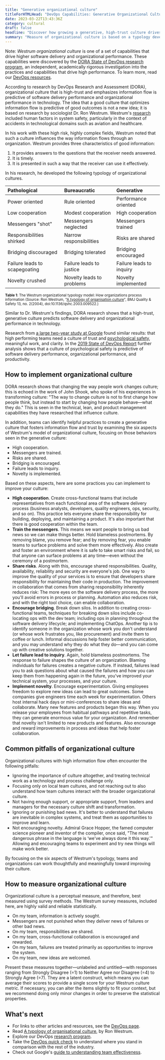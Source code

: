 ```yaml
---
title: "Generative organizational culture"
titleForHTMLHead: "DevOps Capabilities: Generative Organizational Culture" # TODO: can we DRY this out?
date: 2023-03-22T13:43:36Z
category: cultural
draft: false
headline: "Discover how growing a generative, high-trust culture drives better organizational and software delivery performance."
summary: "Measure of organizational culture is based on a typology developed by Ron Westrum, a sociologist who studied safety-critical complex systems in the domains of aviation and healthcare. Our own research has found that this measure of culture is predictive of IT Performance, organizational performance, and decreasing burnout. Hallmarks of this include good information flow, high cooperation and trust, bridging between teams, and embracing novel solutions."
---
```


<!-- TODO: Add NOTE banner to the below section -->

Note: *Westrum organizational culture* is one of a set of capabilities that
drive higher software delivery and organizational performance. These
capabilities were discovered by the
[DORA State of DevOps research program](https://www.devops-research.com/research.html),
an independent, academically rigorous investigation into the practices and
capabilities that drive high performance. To learn more, read our
[DevOps resources](https://cloud.google.com/devops).

According to research by DevOps Research and Assessment (DORA), organizational
culture that is high-trust and emphasizes information flow is predictive of
software delivery performance and organizational performance in technology. The
idea that a good culture that optimizes information flow is predictive of good
outcomes is not a new idea; it is based on research by sociologist Dr. Ron
Westrum. Westrum's
[research](http://bmj.co/1BRGh5q)
included human factors in system safety, particularly in the context of
accidents in technological domains such as aviation and healthcare.

In his work with these high risk, highly complex fields, Westrum noted that such
a culture influences the way information flows through an organization. Westrum
provides three characteristics of good information:

1.  It provides answers to the questions that the receiver needs answered.
1.  It is timely.
1.  It is presented in such a way that the receiver can use it effectively.

In his research, he developed the following typology of organizational cultures.

| Pathological                  | Bureaucratic              | Generative                |
| :---                          | :---                      | :---                      |
| Power oriented                | Rule oriented             | Performance oriented      |
| Low cooperation               | Modest cooperation        | High cooperation          |
| Messengers "shot"             | Messengers neglected      | Messengers trained        |
| Responsibilities shirked      | Narrow responsibilities   | Risks are shared          |
| Bridging discouraged          | Bridging tolerated        | Bridging encouraged       |
| Failure leads to scapegoating | Failure leads to justice  | Failure leads to inquiry  |
| Novelty crushed               | Novelty leads to problems | Novelty implemented       |

<small><strong>Table 1</strong>: The Westrum organizational typology model: How organizations process information (Source: Ron Westrum, "<a href="https://qualitysafety.bmj.com/content/13/suppl_2/ii22.short">A typology of organisation culture</a>", BMJ Quality &amp; Safety 13, no. 2(2004), doi:10.1136/qshc.2003.009522.)</small>

Similar to Dr. Westrum's findings, DORA research shows that a high-trust,
generative culture predicts software delivery and organizational performance in
technology.

Research from
[a large two-year study at Google](https://rework.withgoogle.com/blog/five-keys-to-a-successful-google-team/)
found similar results: that high performing teams need a culture of trust and
[psychological safety](https://rework.withgoogle.com/guides/understanding-team-effectiveness/steps/foster-psychological-safety/),
meaningful work, and clarity. In the
[2019 State of DevOps Report](https://services.google.com/fh/files/misc/state-of-devops-2019.pdf)
further analysis shows that a culture of psychological safety is predictive of
software delivery performance, organizational performance, and productivity.

## How to implement organizational culture

DORA research shows that changing the way people work changes culture; this is
echoed in the work of John Shook, who spoke of his experiences in transforming
culture: "The way to change culture is not to first change how people think, but
instead to start by changing how people behave—what they do." This is seen in
the technical, lean, and product management capabilities they have researched
that influence culture.

In addition, teams can identify helpful practices to create a generative culture
that fosters information flow and trust by examining the six aspects of
Westrum's model of organizational culture, focusing on those behaviors seen in
the generative culture:

-   High cooperation.
-   Messengers are trained.
-   Risks are shared.
-   Bridging is encouraged.
-   Failure leads to inquiry.
-   Novelty is implemented.

Based on these aspects, here are some practices you can implement to improve
your culture:

-   **High cooperation**. Create cross-functional teams that include
    representatives from each functional area of the software delivery process
    (business analysts, developers, quality engineers, ops, security, and so
    on). This practice lets everyone share the responsibility for building,
    deploying, and maintaining a product. It's also important that there is good
    cooperation within the team.
-   **Train the messengers**. This means we want people to bring us bad news so
    we can make things better. Hold blameless postmortems. By removing blame,
    you remove fear; and by removing fear, you enable teams to surface problems
    and solve them more effectively. Also create and foster an environment where
    it is safe to take smart risks and fail, so that anyone can surface problems
    at any time—even without the ceremony of a postmortem.
-   **Share risks**. Along with this, encourage shared responsibilities.
    Quality, availability, reliability and security are everyone's job. One way
    to improve the quality of your services is to ensure that developers share
    responsibility for maintaining their code in production. The improvement in
    collaboration that comes from sharing responsibility inherently reduces
    risk: The more eyes on the software delivery process, the more you'll avoid
    errors in process or planning. Automation also reduces risk, and with the
    right tool choice, can enable collaboration.
-   **Encourage bridging**. Break down silos. In addition to creating
    cross-functional teams, techniques for breaking down silos include
    co-locating ops with the dev team; including ops in planning throughout the
    software delivery lifecycle; and implementing ChatOps. Another tip is to
    identify someone in the organization whose work you don't understand (or
    whose work frustrates you, like procurement) and invite them to coffee or
    lunch. Informal discussions help foster better communication, and you may
    understand why they do what they do—and you can come up with creative
    solutions together.
-   **Let failure lead to inquiry**. Again, hold blameless postmortems. The
    response to failure shapes the culture of an organization. Blaming
    individuals for failures creates a negative culture. If instead, failures
    lead you to ask questions about what caused the failures and how you can
    keep them from happening again in the future, you've improved your technical
    system, your processes, and your culture.
-   **Implement novelty**. Encourage experimentation. Giving employees freedom
    to explore new ideas can lead to great outcomes. Some companies give
    engineers time each week for experimentation. Others host internal hack days
    or mini-conferences to share ideas and collaborate. Many new features and
    products began this way. When you release your employees from habitual
    pathways and repetitive tasks, they can generate enormous value for your
    organization. And remember that novelty isn't limited to new products and
    features. Also encourage and reward improvements in process and ideas that
    help foster collaboration.

## Common pitfalls of organizational culture

Organizational cultures with high information flow often encounter the following
pitfalls:

-   Ignoring the importance of culture altogether, and treating technical work
    as a technology and process challenge only.
-   Focusing only on local team cultures, and not reaching out to also
    understand how team cultures interact with the broader organizational
    culture.
-   Not having enough support, or appropriate support, from leaders and managers
    for the necessary culture shift and transformation.
-   Ignoring or punishing bad news. It's better to understand that failures are
    inevitable in complex systems, and treat them as opportunities to improve
    and learn.
-   Not encouraging novelty. Admiral Grace Hopper, the famed computer science
    pioneer and inventor of the compiler, once said, "The most dangerous phrase
    in the language is ‘we've always done it this way.'" Allowing and
    encouraging teams to experiment and try new things will make work better.

By focusing on the six aspects of Westrum's typology, teams and organizations
can work thoughtfully and meaningfully toward improving their culture.

## How to measure organizational culture

Organizational culture is a perceptual measure, and therefore, best measured
using survey methods. The Westrum survey measures, included here, are highly
valid and reliable statistically.

-   On my team, information is actively sought.
-   Messengers are not punished when they deliver news of failures or other bad
    news.
-   On my team, responsibilities are shared.
-   On my team, cross-functional collaboration is encouraged and rewarded.
-   On my team, failures are treated primarily as opportunities to improve the system.
-   On my team, new ideas are welcomed.

Present these measures together—unlabeled and untitled—with responses ranging
from Strongly Disagree (=1) to Neither Agree nor Disagree (=4) to Strongly Agree
(=7). They are a latent construct, which means you can average their scores to
provide a single score for your Westrum culture metric. If necessary, you can
alter the items slightly to fit your context, but we recommend doing only minor
changes in order to preserve the statistical properties.

## What's next

-   For links to other articles and resources, see the
    [DevOps page](https://cloud.google.com/devops).
-   Read
    [A typology of organisational culture](https://qualitysafety.bmj.com/content/13/suppl_2/ii22.short),
    by Ron Westrum.
-   Explore our DevOps
    [research program](https://www.devops-research.com/research.html).
-   Take the
    [DevOps quick check](/quickcheck/)
    to understand where you stand in comparison with the rest of the industry.
-   Check out Google's
    [guide to understanding team effectiveness](https://rework.withgoogle.com/guides/understanding-team-effectiveness/steps/introduction/).
